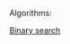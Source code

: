 Algorithms:

[Binary search](https://github.com/AntonProgramming/algorithms/blob/master/binary_search)
